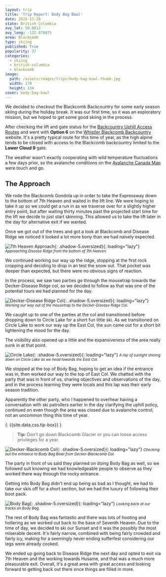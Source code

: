 ```yaml
---
layout: trip
title: 'Trip Report: Body Bag Bowl'
date: 2022-12-28
state: British Columbia
avy_lat: 50.0812
avy_long: -122.870875
area: Blackcomb
type: skiing
published: True
popularity: 37
categories:
  - skiing
  - british-columbia
  - blackcomb
image:
  path: /assets/images/trips/body-bag-bowl-thumb.jpg
  width: 179
  height: 134
cover: body-bag-bowl
---
```


We decided to checkout the Blackcomb Backcountry for some early season skiing during the holiday break.
It was our first time, so it was an exploratory mission, but we hoped to get some good skiing in the process.

After checking the lift and gate status for the [Backcountry Uphill Access Routes](https://www.whistlerblackcomb.com/the-mountain/mountain-conditions/terrain-and-lift-status.aspx) and went with **Option 6** on the [Whistler Blackcomb Backcountry](https://www.whistlerblackcomb.com/the-mountain/about-the-mountain/backcountry.aspx) website.
It's a pretty typical route for this time of year, as the high alpine tends to be closed with access to the Blackcomb backcountry limited to the **Lower Cloud 9** gate.

The weather wasn't exactly cooperating with wild temperature fluctuations a few days prior, so the avalanche conditions on the [Avalanche Canada Map](https://www.avalanche.ca/map) were touch and go.

## The Approach

We rode the Blackcomb Gondola up in order to take the Expressway down to the bottom of 7th Heaven and waited in the lift line.
We were hoping to take it up so we could get a run in as we traverse over for a slightly higher entry point, but after waiting thirty minutes past the projected start time for the lift we decide to just start skinning.
This allowed us to take the lift later in the day for alternative exit if we wanted.

Once we got out of the trees and got a look at Blackcomb and Disease Ridge we noticed it looked a lot more bony than we had naively expected.

![7th Heaven Approach](/assets/images/trips/7th-heaven-approach.jpg "7th Heaven Approach"){: .shadow-5.oversized}{: loading="lazy"} <small><i>Approaching Disease Ridge from the bottom of 7th Heaven.</i></small>

We continued working our way up the ridge, stopping at the first rock cropping and deciding to drop in an test the snow out.
That pocket was deeper than expected, but there were no obvious signs of reaction.

In the process, we saw two parties go through the mousetrap towards the Decker-Disease Ridge col, so we decided to follow as that was one of the potential tours we had planned for the day.

![Decker-Disease Ridge Col](/assets/images/trips/decker-desease-ridge-col.jpg "Decker-Disease Ridge Col"){: .shadow-5.oversized}{: loading="lazy"} <small><i>Working our way out of the mousetrap to the Decker-Disease Ridge Col.</i></small>

We caught up to one of the parties at the col and transitioned before dropping down to Circle Lake for a short fun little ski.
As we transitioned on Circle Lake to work our way up the East Col, the sun came out for a short bit lightening the mood for the day.

The visibility also opened up a little and the expansiveness of the area really sunk in at that point.

![Circle Lake](/assets/images/trips/circle-lake.jpg "Circle Lake"){: .shadow-5.oversized}{: loading="lazy"} <small><i>A ray of sunlight shining down on Circle Lake as we head towards the East Col.</i></small>

We stopped at the top of Body Bag, hoping to get an idea if the entrance was in, then worked our way to the top of East Col.
We chatted with the party that was in front of us, sharing objectives and observations of the day, and in the process learning they were locals and this lap was their early season tradition.

Apparently the other party, who I happened to overhear having a conversation with ski patrollers earlier in the day clarifying the uphill policy, continued on even though the area was closed due to avalanche control, not an uncommon thing this time of year.

{: {{site.data.css.tip-box}} }
> **Tip:** Don't go down Blackcomb Glacier or you can loose access privileges for a year.

![Decker-Blackcomb Col](/assets/images/trips/decker-blackcomb-col.jpg "Decker-Blackcomb Col"){: .shadow-5.oversized}{: loading="lazy"} <small><i>Checking out the entrance to Body Bag Bowl from Decker-Blackcomb Col.</i></small>

The party in front of us said they planned on doing Body Bag as well, so we followed suit knowing we had knowledgeable people to observe as they worked there way through the rocky entrance.

Getting into Body Bag didn't end up being as bad as I thought, we had to take our skis off for a short section, but we had the luxury of following their boot pack.

![Body Bag](/assets/images/trips/body-bag.jpg "Body Bag"){: .shadow-5.oversized}{: loading="lazy"} <small><i>Looking back at our tracks on Body Bag.</i></small>

The rest of Body Bag was fantastic and there was lots of hooting and hollering as we worked out back to the base of Seventh Heaven.
Due to the time of day, we decided to ski our Sunset and it was the possibly the most miserable decent.
It's fairly narrow, combined with being fairly crowded and fairly icy, making for a seemingly never ending sufferfest considering our legs were already cooked.

We ended up going back to Disease Ridge the next day and opted to exit via 7th Heaven and the working towards Husame, and that was a much more pleasurable exit.
Overall, it's a great area with great access and looking forward to getting back out there once things are filled in more.
